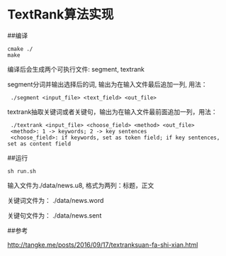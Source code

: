 # TextRank算法实现

##编译
```
cmake ./
make
```
编译后会生成两个可执行文件: segment, textrank

segment分词并输出选择后的词, 输出为在输入文件最后追加一列, 用法：
```
 ./segment <input_file> <text_field> <out_file>
```

textrank抽取关键词或者关键句，输出为在输入文件最前面追加一列，用法：
```
 ./textrank <input_file> <choose_field> <method> <out_file>
 <method>: 1 -> keywords; 2 -> key sentences
 <choose_field>: if keywords, set as token field; if key sentences, set as content field
```

##运行
```
sh run.sh
```
输入文件为./data/news.u8, 格式为两列：标题，正文

关键词文件为： ./data/news.word

关键句文件为： ./data/news.sent

##参考

http://tangke.me/posts/2016/09/17/textranksuan-fa-shi-xian.html
